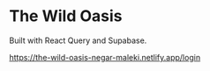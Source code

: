 # The Wild Oasis

Built with React Query and Supabase.

https://the-wild-oasis-negar-maleki.netlify.app/login
